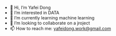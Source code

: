 - 👋 Hi, I’m Yafei Dong
- 👀 I’m interested in DATA
- 🌱 I’m currently learning machine learning
- 💞️ I’m looking to collaborate on a jroject
- 📫 How to reach me: yafeidong.work@gmail.com

<!---
Alps120/Alps120 is a ✨ special ✨ repository because its `README.md` (this file) appears on your GitHub profile.
You can click the Preview link to take a look at your changes.
--->
